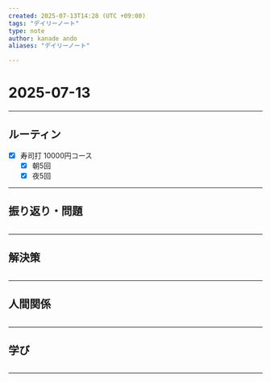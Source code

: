 ```yaml
---
created: 2025-07-13T14:28 (UTC +09:00)
tags: "デイリーノート"
type: note
author: kanade ando
aliases: "デイリーノート"

---
```


# 2025-07-13
---
## ルーティン
- [x] 寿司打 10000円コース
	- [x] 朝5回
	- [x] 夜5回
---
## 振り返り・問題
```plain text

```
---
## 解決策
```plain text

```
---
## 人間関係
```plain text

```
---
## 学び
```plain text

```
---


